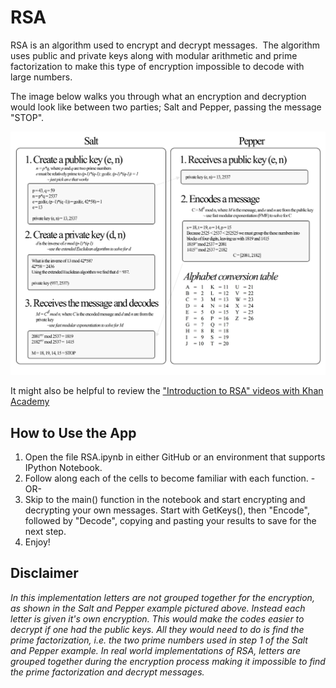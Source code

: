 # RSA
RSA is an algorithm used to encrypt and decrypt messages.  The algorithm uses public and private keys along with modular arithmetic and prime factorization to make this type of encryption impossible to decode with large numbers. 

The image below walks you through what an encryption and decryption would look like between two parties; Salt and Pepper, passing the message "STOP". 

![RSA INFO](RSA.png)

It might also be helpful to review the ["Introduction to RSA" videos with Khan Academy](https://www.khanacademy.org/computing/computer-science/cryptography/modern-crypt/v/intro-to-rsa-encryption)

## How to Use the App
1. Open the file RSA.ipynb in either GitHub or an environment that supports IPython Notebook.
2. Follow along each of the cells to become familiar with each function.  -OR-
3. Skip to the main() function in the notebook and start encrypting and decrypting your own messages.  Start with GetKeys(), then "Encode", followed by "Decode", copying and pasting your results to save for the next step.
4. Enjoy!

## Disclaimer
_In this implementation letters are not grouped together for the encryption, as shown in the Salt and Pepper example pictured above.  Instead each letter is given it's own encryption.  This would make the codes easier to decrypt if one had the public keys.  All they would need to do is find the prime factorization, i.e. the two prime numbers used in step 1 of the Salt and Pepper example.  In real world implementations of RSA, letters are grouped together during the encryption process making it impossible to find the prime factorization and decrypt messages._